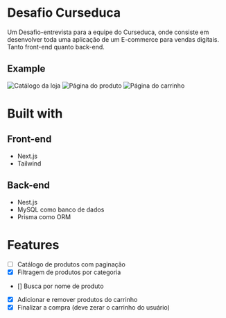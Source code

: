 # Desafio Curseduca
Um Desafio-entrevista para a equipe do Curseduca, onde consiste em desenvolver toda uma aplicação de um E-commerce para vendas digitais.
Tanto front-end quanto back-end.

## Example
![Catálogo da loja](https://github.com/thigazzz/curseeduca-challenge/assets/86504455/bd73fd95-19b5-4587-8d43-cf724c526ae9)
![Página do produto](https://github.com/thigazzz/curseeduca-challenge/assets/86504455/df7c51ff-67d5-47de-b366-c43a11f967c9)
![Página do carrinho](https://github.com/thigazzz/curseeduca-challenge/assets/86504455/a2669cdb-407a-4155-85d7-717f712c0eac)

# Built with
## Front-end
- Next.js
- Tailwind
## Back-end
- Nest.js
- MySQL como banco de dados
- Prisma como ORM


# Features
- [ ] Catálogo de produtos com paginação
- [x] Filtragem de produtos por categoria
- [] Busca por nome de produto
- [x] Adicionar e remover produtos do carrinho
- [x] Finalizar a compra (deve zerar o carrinho do usuário)
